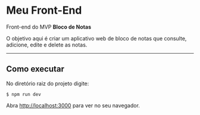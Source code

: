 # Meu Front-End

Front-end do MVP **Bloco de Notas**

O objetivo aqui é criar um aplicativo web de bloco de notas que consulte, adicione, edite e delete as notas.

---
## Como executar

No diretório raiz do projeto digite:

```
$ npm run dev
```

Abra [http://localhost:3000](http://localhost:3000) para ver no seu navegador.
